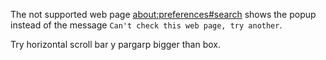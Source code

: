 The not supported web page <about:preferences#search> shows the popup instead of the message `Can't check this web page, try another`.

Try horizontal scroll bar y pargarp bigger than box. 
